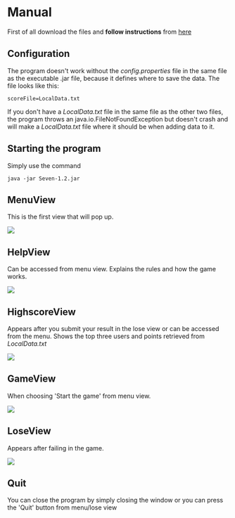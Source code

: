 # Manual
First of all download the files and **follow instructions** from [here](https://github.com/kettroni/otm-harjoitustyo/releases/tag/loppupalautus)  
## Configuration
The program doesn't work without the _config.properties_ file in the same file as the executable .jar file, because it defines where to save the data. 
The file looks like this:
```
scoreFile=LocalData.txt
```

If you don't have a _LocalData.txt_ file in the same file as the other two files, the program throws an java.io.FileNotFoundException but doesn't crash and will make a _LocalData.txt_ file where it should be when adding data to it.

## Starting the program
Simply use the command
```
java -jar Seven-1.2.jar
```

## MenuView
This is the first view that will pop up.

<img src="https://github.com/kettroni/otm-harjoitustyo/blob/master/Seven/Documentation/Pictures/MenuView.png">

## HelpView
Can be accessed from menu view.
Explains the rules and how the game works.

<img src="https://github.com/kettroni/otm-harjoitustyo/blob/master/Seven/Documentation/Pictures/HelpView.png">

## HighscoreView
Appears after you submit your result in the lose view or can be accessed from the menu.
Shows the top three users and points retrieved from _LocalData.txt_

<img src="https://github.com/kettroni/otm-harjoitustyo/blob/master/Seven/Documentation/Pictures/HighscoreView.png">

## GameView
When choosing 'Start the game' from menu view.

<img src="https://github.com/kettroni/otm-harjoitustyo/blob/master/Seven/Documentation/Pictures/GameView.png">

## LoseView
Appears after failing in the game.

<img src="https://github.com/kettroni/otm-harjoitustyo/blob/master/Seven/Documentation/Pictures/LoseView.png">

## Quit
You can close the program by simply closing the window or you can press the 'Quit' button from menu/lose view
